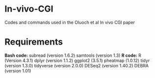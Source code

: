 # In-vivo-CGI

Codes and commands used in the Oluoch et al In vivo CGI paper

# Requirements
**Bash code:**
subread (version 1.6.2)
samtools (version 1.3)
**R code:**
R (Version 4.3.1)
dplyr (version 1.1.2)
ggplot2 (3.5.1)
pheatmap (1.0.12)
tidyr (version 1.3.0)
tidyverse (version 2.0.0)
DESeq2 (version 1.40.2)
DEBRA (version 1.01)
